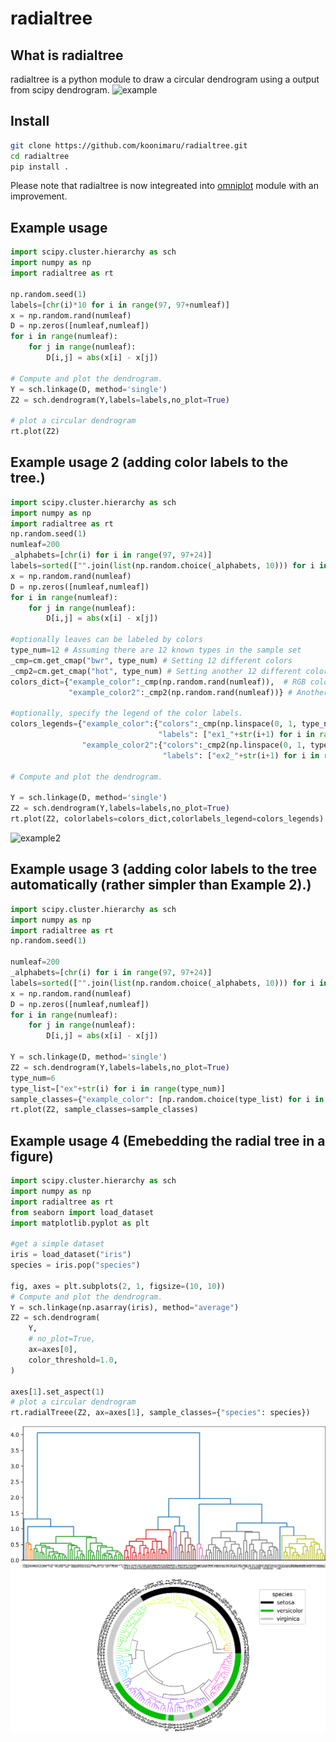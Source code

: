 # radialtree

## What is radialtree

radialtree is a python module to draw a circular dendrogram using a output from scipy dendrogram.
![example](example.png "example")

## Install

```bash
git clone https://github.com/koonimaru/radialtree.git
cd radialtree
pip install .
```
Please note that radialtree is now integreated into [omniplot](https://github.com/koonimaru/omniplot) module with an improvement. 


## Example usage

```python
import scipy.cluster.hierarchy as sch
import numpy as np
import radialtree as rt

np.random.seed(1)
labels=[chr(i)*10 for i in range(97, 97+numleaf)]
x = np.random.rand(numleaf)
D = np.zeros([numleaf,numleaf])
for i in range(numleaf):
    for j in range(numleaf):
        D[i,j] = abs(x[i] - x[j])

# Compute and plot the dendrogram.
Y = sch.linkage(D, method='single')
Z2 = sch.dendrogram(Y,labels=labels,no_plot=True)

# plot a circular dendrogram
rt.plot(Z2)
```

## Example usage 2 (adding color labels to the tree.)

```python
import scipy.cluster.hierarchy as sch
import numpy as np
import radialtree as rt
np.random.seed(1)
numleaf=200
_alphabets=[chr(i) for i in range(97, 97+24)]
labels=sorted(["".join(list(np.random.choice(_alphabets, 10))) for i in range(numleaf)])
x = np.random.rand(numleaf)
D = np.zeros([numleaf,numleaf])
for i in range(numleaf):
    for j in range(numleaf):
        D[i,j] = abs(x[i] - x[j])
    
#optionally leaves can be labeled by colors
type_num=12 # Assuming there are 12 known types in the sample set
_cmp=cm.get_cmap("bwr", type_num) # Setting 12 different colors 
_cmp2=cm.get_cmap("hot", type_num) # Setting another 12 different colors
colors_dict={"example_color":_cmp(np.random.rand(numleaf)),  # RGB color list. the order of colors must be same as the original sample order.
             "example_color2":_cmp2(np.random.rand(numleaf))} # Another RGB color list.

#optionally, specify the legend of the color labels.     
colors_legends={"example_color":{"colors":_cmp(np.linspace(0, 1, type_num)), 
                                 "labels": ["ex1_"+str(i+1) for i in range(type_num)]},
                "example_color2":{"colors":_cmp2(np.linspace(0, 1, type_num)),
                                  "labels": ["ex2_"+str(i+1) for i in range(type_num)]}}
    
# Compute and plot the dendrogram.

Y = sch.linkage(D, method='single')
Z2 = sch.dendrogram(Y,labels=labels,no_plot=True)
rt.plot(Z2, colorlabels=colors_dict,colorlabels_legend=colors_legends)
```

![example2](example2.png "example2")

## Example usage 3 (adding color labels to the tree automatically (rather simpler than Example 2).)

```python
import scipy.cluster.hierarchy as sch
import numpy as np
import radialtree as rt
np.random.seed(1)

numleaf=200
_alphabets=[chr(i) for i in range(97, 97+24)]
labels=sorted(["".join(list(np.random.choice(_alphabets, 10))) for i in range(numleaf)])
x = np.random.rand(numleaf)
D = np.zeros([numleaf,numleaf])
for i in range(numleaf):
    for j in range(numleaf):
        D[i,j] = abs(x[i] - x[j])
        
Y = sch.linkage(D, method='single')
Z2 = sch.dendrogram(Y,labels=labels,no_plot=True)
type_num=6
type_list=["ex"+str(i) for i in range(type_num)]
sample_classes={"example_color": [np.random.choice(type_list) for i in range(numleaf)]}
rt.plot(Z2, sample_classes=sample_classes)
```

## Example usage 4 (Emebedding the radial tree in a figure)

```python
import scipy.cluster.hierarchy as sch
import numpy as np
import radialtree as rt
from seaborn import load_dataset
import matplotlib.pyplot as plt

#get a simple dataset
iris = load_dataset("iris")
species = iris.pop("species")

fig, axes = plt.subplots(2, 1, figsize=(10, 10))
# Compute and plot the dendrogram.
Y = sch.linkage(np.asarray(iris), method="average")
Z2 = sch.dendrogram(
    Y,
    # no_plot=True,
    ax=axes[0],
    color_threshold=1.0,
)

axes[1].set_aspect(1)
# plot a circular dendrogram
rt.radialTreee(Z2, ax=axes[1], sample_classes={"species": species})
```

![example4](example4.png "example4")
